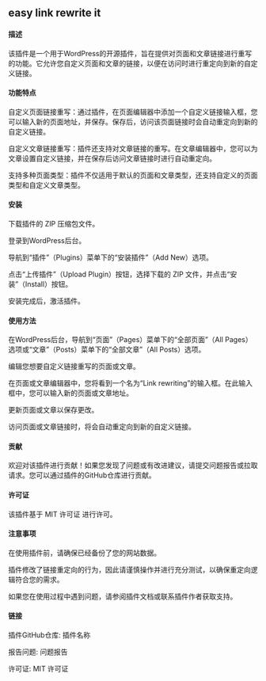 ## easy link rewrite it

#### 描述

该插件是一个用于WordPress的开源插件，旨在提供对页面和文章链接进行重写的功能。它允许您自定义页面和文章的链接，以便在访问时进行重定向到新的自定义链接。

#### 功能特点

自定义页面链接重写：通过插件，在页面编辑器中添加一个自定义链接输入框，您可以输入新的页面地址，并保存。保存后，访问该页面链接时会自动重定向到新的自定义链接。

自定义文章链接重写：插件还支持对文章链接的重写。在文章编辑器中，您可以为文章设置自定义链接，并在保存后访问文章链接时进行自动重定向。

支持多种页面类型：插件不仅适用于默认的页面和文章类型，还支持自定义的页面类型和自定义文章类型。

#### 安装

下载插件的 ZIP 压缩包文件。

登录到WordPress后台。

导航到“插件”（Plugins）菜单下的“安装插件”（Add New）选项。

点击“上传插件”（Upload Plugin）按钮，选择下载的 ZIP 文件，并点击“安装”（Install）按钮。

安装完成后，激活插件。

#### 使用方法

在WordPress后台，导航到“页面”（Pages）菜单下的“全部页面”（All Pages）选项或“文章”（Posts）菜单下的“全部文章”（All Posts）选项。

编辑您想要自定义链接重写的页面或文章。

在页面或文章编辑器中，您将看到一个名为“Link rewriting”的输入框。在此输入框中，您可以输入新的页面或文章地址。

更新页面或文章以保存更改。

访问页面或文章链接时，将会自动重定向到新的自定义链接。

#### 贡献

欢迎对该插件进行贡献！如果您发现了问题或有改进建议，请提交问题报告或拉取请求。您可以通过插件的GitHub仓库进行贡献。

#### 许可证

该插件基于 MIT 许可证 进行许可。

#### 注意事项

在使用插件前，请确保已经备份了您的网站数据。

插件修改了链接重定向的行为，因此请谨慎操作并进行充分测试，以确保重定向逻辑符合您的需求。

如果您在使用过程中遇到问题，请参阅插件文档或联系插件作者获取支持。

#### 链接

插件GitHub仓库: 插件名称

报告问题: 问题报告

许可证: MIT 许可证